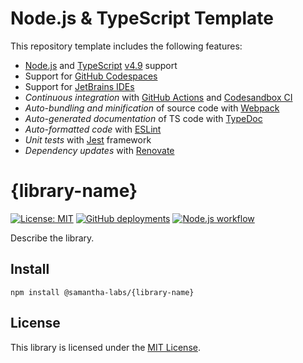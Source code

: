 # Node.js & TypeScript Template
This repository template includes the following features:
 * [Node.js](https://nodejs.org/) and [TypeScript](https://www.typescriptlang.org/) [v4.9](https://www.typescriptlang.org/docs/handbook/release-notes/overview.html) support
 * Support for [GitHub Codespaces](https://github.com/features/codespaces)
 * Support for [JetBrains IDEs](https://www.jetbrains.com/)
 * *Continuous integration* with [GitHub Actions](https://github.com/features/actions) and [Codesandbox CI](https://codesandbox.io/ci)
 * *Auto-bundling and minification* of source code with [Webpack](https://webpack.js.org/)
 * *Auto-generated documentation* of TS code with [TypeDoc](https://typedoc.org/)
 * *Auto-formatted code* with [ESLint](https://eslint.org/)
 * *Unit tests* with [Jest](https://jestjs.io/) framework
 * *Dependency updates* with [Renovate](https://github.com/marketplace/renovate)

# {library-name}
[![License: MIT](https://img.shields.io/badge/License-MIT-blue.svg)](https://opensource.org/licenses/MIT)
[![GitHub deployments](https://img.shields.io/github/deployments/samantha-labs/ts-scale/github-pages?label=deploy)](https://github.com/samantha-labs/ts-scale/deployments/activity_log?environment=github-pages)
[![Node.js workflow](https://github.com/samantha-labs/node-ts-template/actions/workflows/main.yml/badge.svg)](https://github.com/samantha-labs/node-ts-template/actions/workflows/main.yml)

Describe the library.

## Install
```
npm install @samantha-labs/{library-name}
```

## License
This library is licensed under the [MIT License](./LICENSE).
